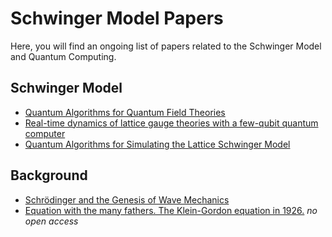 #  Schwinger Model Papers
Here, you will find an ongoing list of papers related to the Schwinger Model and Quantum Computing.
## Schwinger Model
* [Quantum Algorithms for Quantum Field Theories](https://arxiv.org/abs/1111.3633)<br/>
* [Real-time dynamics of lattice gauge theories with a few-qubit quantum computer](https://arxiv.org/abs/1605.04570)</br>
* [Quantum Algorithms for Simulating the Lattice Schwinger Model](https://arxiv.org/abs/2002.11146)
## Background
* [Schrödinger and the Genesis of Wave Mechanics](https://www.mpiwg-berlin.mpg.de/sites/default/files/Preprints/P437.pdf)
* [Equation with the many fathers. The Klein-Gordon equation in 1926.](https://aapt.scitation.org/doi/abs/10.1119/1.13782?journalCode=ajp) *no open access*
